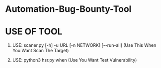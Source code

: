 # Automation-Bug-Bounty-Tool

# USE OF TOOL
1. USE: scaner.py [-h] -u URL [-n NETWORK] [--run-all] (Use This When You Want Scan The Target)

2. USE: python3 hsr.py when (Use You Want Test Vulnerability)
